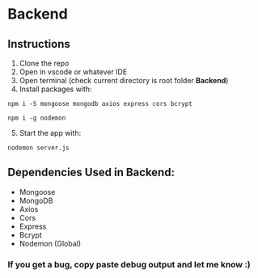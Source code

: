 # Backend

## Instructions
1. Clone the repo
2. Open in vscode or whatever IDE
3. Open terminal (check current directory is root folder **Backend**)
4. Install packages with:
```
npm i -S mongoose mongodb axios express cors bcrypt
```
```
npm i -g nodemon
```
5. Start the app with:
```
nodemon server.js
```

## Dependencies Used in Backend:
- Mongoose
- MongoDB
- Axios
- Cors
- Express
- Bcrypt
- Nodemon (Global)

### If you get a bug, copy paste debug output and let me know :)
